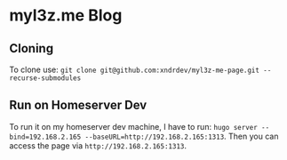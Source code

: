 # myl3z.me Blog

## Cloning

To clone use: `git clone git@github.com:xndrdev/myl3z-me-page.git --recurse-submodules`

## Run on Homeserver Dev

To run it on my homeserver dev machine, I have to run: `hugo server --bind=192.168.2.165 --baseURL=http://192.168.2.165:1313`. Then you can access the page via `http://192.168.2.165:1313`.